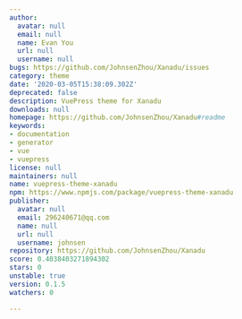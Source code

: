 ```yaml
---
author:
  avatar: null
  email: null
  name: Evan You
  url: null
  username: null
bugs: https://github.com/JohnsenZhou/Xanadu/issues
category: theme
date: '2020-03-05T15:38:09.302Z'
deprecated: false
description: VuePress theme for Xanadu
downloads: null
homepage: https://github.com/JohnsenZhou/Xanadu#readme
keywords:
- documentation
- generator
- vue
- vuepress
license: null
maintainers: null
name: vuepress-theme-xanadu
npm: https://www.npmjs.com/package/vuepress-theme-xanadu
publisher:
  avatar: null
  email: 296240671@qq.com
  name: null
  url: null
  username: johnsen
repository: https://github.com/JohnsenZhou/Xanadu
score: 0.4038403271894302
stars: 0
unstable: true
version: 0.1.5
watchers: 0

---
```


